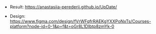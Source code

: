 * Result: https://anastasiia-perederii.github.io/UpDate/ 

* Design: https://www.figma.com/design/fVrWFqfrRAEKgYXXPoNxTs/Courses-platform?node-id=0-1&p=f&t=oGr8L1DIbtp8zmYk-0
